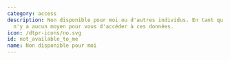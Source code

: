 ```yaml
---
category: access
description: Non disponible pour moi ou d'autres individus. En tant qu'individu, il
  n'y a aucun moyen pour vous d'accéder à ces données.
icon: /dtpr-icons/no.svg
id: not_available_to_me
name: Non disponible pour moi
---
```

